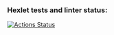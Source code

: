 ### Hexlet tests and linter status:
[![Actions Status](https://github.com/Ymirotvorenie/java-project-99/actions/workflows/hexlet-check.yml/badge.svg)](https://github.com/Ymirotvorenie/java-project-99/actions)